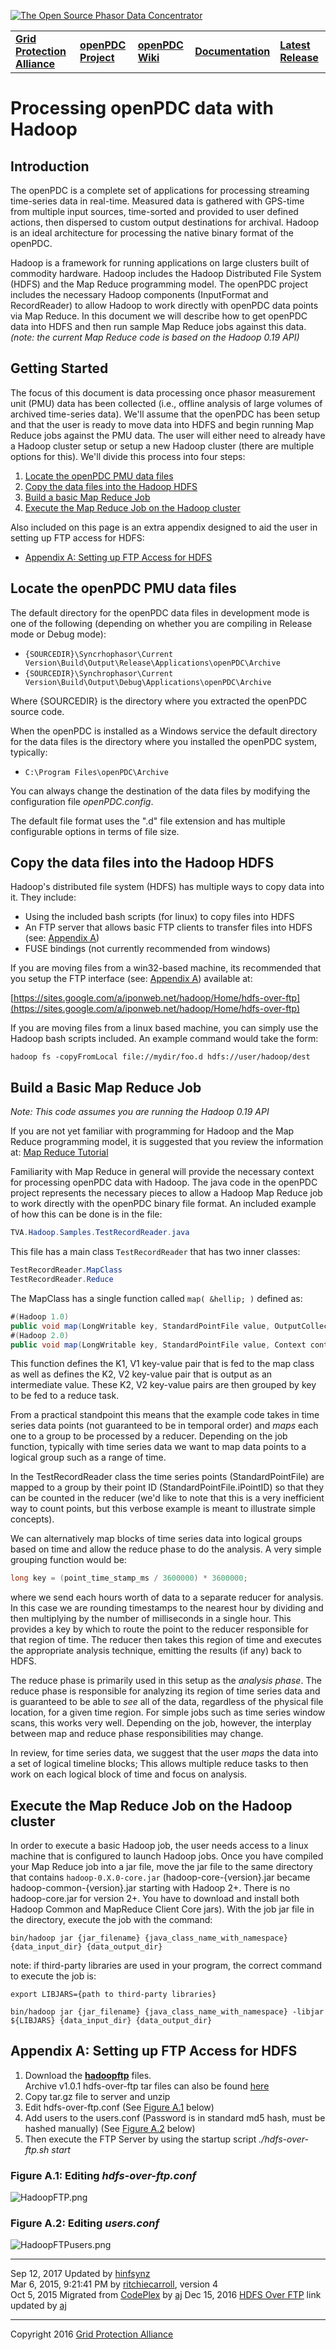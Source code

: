[![The Open Source Phasor Data Concentrator](openPDC_Logo.png)](openPDC_Home.md "The Open Source Phasor Data Concentrator")

|   |   |   |   |   |
|---|---|---|---|---|
| **[Grid Protection Alliance](http://www.gridprotectionalliance.org "Grid Protection Alliance Home Page")** | **[openPDC Project](https://github.com/GridProtectionAlliance/openPDC "openPDC Project on GitHub")** | **[openPDC Wiki](openPDC_Home.md "openPDC Wiki Home Page")** | **[Documentation](openPDC_Documentation_Home.md "openPDC Documentation Home Page")** | **[Latest Release](https://github.com/GridProtectionAlliance/openPDC/releases "openPDC Releases Home Page")** |

# Processing openPDC data with Hadoop

## Introduction

The openPDC is a complete set of applications for processing streaming time-series data in real-time. Measured data is gathered with GPS-time from multiple input sources, time-sorted and provided to user defined actions, then dispersed to custom output destinations for archival. Hadoop is an ideal architecture for processing the native binary format of the openPDC.

Hadoop is a framework for running applications on large clusters built of commodity hardware. Hadoop includes the Hadoop Distributed File System (HDFS) and the Map Reduce programming model. The openPDC project includes the necessary Hadoop components (InputFormat and RecordReader) to allow Hadoop to work directly with openPDC data points via Map Reduce. In this document we will describe how to get openPDC data into HDFS and then run sample Map Reduce jobs against this data.  *(note: the current Map Reduce code is based on the Hadoop 0.19 API)*

## Getting Started

The focus of this document is data processing once phasor measurement unit (PMU) data has been collected (i.e., offline analysis of large volumes of archived time-series data). We'll assume that the openPDC has been setup and that the user is ready  to move data into HDFS and begin running Map Reduce jobs against the PMU data. The user will either need to already have a Hadoop cluster setup or setup a new Hadoop cluster (there are multiple options for this). We'll divide this process into four steps:

1. [Locate the openPDC PMU data files](#locate-the-openpdc-pmu-data-files)
2. [Copy the data files into the Hadoop HDFS](#copy-the-data-files-into-the-hadoop-hdfs)
3. [Build a basic Map Reduce Job](#build-a-basic-map-reduce-job)
4. [Execute the Map Reduce Job on the Hadoop cluster](#execute-the-map-reduce-job-on-the-hadoop-cluster)

Also included on this page is an extra appendix designed to aid the user in setting up FTP access for HDFS:

* [Appendix A: Setting up FTP Access for HDFS](#appendix-a-setting-up-ftp-access-for-hdfs)


## Locate the openPDC PMU data files

The default directory for the openPDC data files in development mode is one of the following (depending on whether you are compiling in Release mode or Debug mode):

- `{SOURCEDIR}\Syncrhophasor\Current Version\Build\Output\Release\Applications\openPDC\Archive`
- `{SOURCEDIR}\Synchrophasor\Current Version\Build\Output\Debug\Applications\openPDC\Archive`

Where {SOURCEDIR} is the directory where you extracted the openPDC source code.

When the openPDC is installed as a Windows service the default directory for the data files is the directory where you installed the openPDC system, typically:

- `C:\Program Files\openPDC\Archive`

You can always change the destination of the data files by modifying the configuration file *openPDC.config*.

The default file format uses the ".d" file extension and has multiple configurable options in terms of file size.

## Copy the data files into the Hadoop HDFS

Hadoop's distributed file system (HDFS) has multiple ways to copy data into it. They include:

- Using the included bash scripts (for linux) to copy files into HDFS 
- An FTP server that allows basic FTP clients to transfer files into HDFS (see: [Appendix A](#appendix-a-setting-up-ftp-access-for-hdfs))
- FUSE bindings (not currently recommended from windows)

If you are moving files from a win32-based machine, its recommended that you setup the FTP interface (see: [Appendix A](#appendix-a-setting-up-ftp-access-for-hdfs)) available at:

[https://sites.google.com/a/iponweb.net/hadoop/Home/hdfs-over-ftp](https://sites.google.com/a/iponweb.net/hadoop/Home/hdfs-over-ftp)

If you are moving files from a linux based machine, you can simply use the Hadoop bash scripts included. An example command would take the form:

`hadoop fs -copyFromLocal file://mydir/foo.d hdfs://user/hadoop/dest`


## Build a Basic Map Reduce Job

*Note: This code assumes you are running the Hadoop 0.19 API*

If you are not yet familiar with programming for Hadoop and the Map Reduce programming model, it is suggested that you review the information at: [Map Reduce Tutorial](http://hadoop.apache.org/docs/current/hadoop-mapreduce-client/hadoop-mapreduce-client-core/MapReduceTutorial.html)

Familiarity with Map Reduce in general will provide the necessary context for processing openPDC data with Hadoop. The java code in the openPDC project represents the necessary pieces to allow a Hadoop Map Reduce job to work directly with the openPDC binary  file format. An included example of how this can be done is in the file:

```cs
TVA.Hadoop.Samples.TestRecordReader.java
```

This file has a main class `TestRecordReader` that has two inner classes:

```cs
TestRecordReader.MapClass
TestRecordReader.Reduce
```

The MapClass has a single function called `map( &hellip; )` defined as:

```cs
#(Hadoop 1.0)
public void map(LongWritable key, StandardPointFile value, OutputCollector<IntWritable, StandardPointFile> output, Reporter reporter)
#(Hadoop 2.0)
public void map(LongWritable key, StandardPointFile value, Context context)
```

This function defines the K1, V1 key-value pair that is fed to the map class as well as defines the K2, V2 key-value pair that is output as an intermediate value. These K2, V2 key-value pairs are then grouped by key to be fed to a reduce task.

From a practical standpoint this means that the example code takes in time series data points (not guaranteed to be in temporal order) and *maps* each one to a group to be processed by a reducer. Depending on the job function, typically with time series data we want to map data points to a logical group such as a range of time.

In the TestRecordReader class the time series points (StandardPointFile) are mapped to a group by their point ID (StandardPointFile.iPointID) so that they can be counted in the reducer (we'd like to note that this is a very inefficient way to count points, but this verbose example is meant to illustrate simple concepts).

We can alternatively map blocks of time series data into logical groups based on time and allow the reduce phase to do the analysis. A very simple grouping function would be:

```cs
long key = (point_time_stamp_ms / 3600000) * 3600000;
```

where we send each hours worth of data to a separate reducer for analysis. In this case we are rounding timestamps to the nearest hour by dividing and then multiplying by the number of milliseconds in a single hour. This provides a key by which to route the  point to the reducer responsible for that region of time. The reducer then takes this region of time and executes the appropriate analysis technique, emitting the results (if any) back to HDFS.

The reduce phase is primarily used in this setup as the *analysis phase*. The reduce phase is responsible for analyzing its region of time series data and is guaranteed to be able to *see* all of the data, regardless of the physical file location, for a given time region. For simple jobs such as time series window scans, this works very well. Depending on the job, however, the interplay between map and reduce phase responsibilities may change.

In review, for time series data, we suggest that the user *maps* the data into a set of logical timeline blocks; This allows multiple reduce tasks to then work on each logical block of time and focus on analysis.

## Execute the Map Reduce Job on the Hadoop cluster

In order to execute a basic Hadoop job, the user needs access to a linux machine that is configured to launch Hadoop jobs. Once you have compiled your Map Reduce job into a jar file, move the jar file to the same directory that contains `hadoop-0.X.0-core.jar` (hadoop-core-{version}.jar became hadoop-common-{version}.jar starting with Hadoop 2+. There is no hadoop-core.jar for version 2+. You have to download and install both Hadoop Common and MapReduce Client Core jars). With the job jar file in the directory, execute the job with the command:

`bin/hadoop jar {jar_filename} {java_class_name_with_namespace} {data_input_dir} {data_output_dir}`

note: if third-party libraries are used in your program, the correct command to execute the job is:

`export LIBJARS={path to third-party libraries}`

`bin/hadoop jar {jar_filename} {java_class_name_with_namespace} -libjar ${LIBJARS} {data_input_dir} {data_output_dir}`

## Appendix A: Setting up FTP Access for HDFS

1. Download the **[hadoopftp](https://sites.google.com/a/iponweb.net/hadoop/Home/hdfs-over-ftp)** files.  
Archive v1.0.1 hdfs-over-ftp tar files can also be found [here](Developers_Using_Hadoop.files/)
2. Copy tar.gz file to server and unzip
3. Edit hdfs-over-ftp.conf (See [Figure A.1](#figure-a1-editing-hdfs-over-ftpconf) below)
4. Add users to the users.conf (Password is in standard md5 hash, must be hashed manually) (See [Figure A.2](#figure-a2-editing-usersconfg) below)
5. Then execute the FTP Server by using the startup script *./hdfs-over-ftp.sh start*

### Figure A.1: Editing *hdfs-over-ftp.conf*

![](Developers_Using_Hadoop.files/HadoopFTP.png "HadoopFTP.png")

### Figure A.2: Editing *users.conf*

![](Developers_Using_Hadoop.files/HadoopFTPusers.png "HadoopFTPusers.png")

---
Sep 12, 2017 Updated by [hinfsynz](https://github.com/hinfsynz)  
Mar 6, 2015, 9:21:41 PM by [ritchiecarroll](https://github.com/ritchiecarroll), version 4  
Oct 5, 2015  Migrated from [CodePlex](http://openpdc.codeplex.com/wikipage?title=Using%20Hadoop%20%28Developers%29) by [aj](https://github.com/ajstadlin)
Dec 15, 2016  [HDFS Over FTP](https://sites.google.com/a/iponweb.net/hadoop/Home/hdfs-over-ftp) link updated by [aj](https://github.com/ajstadlin)

---

Copyright 2016 [Grid Protection Alliance](http://www.gridprotectionalliance.org)
